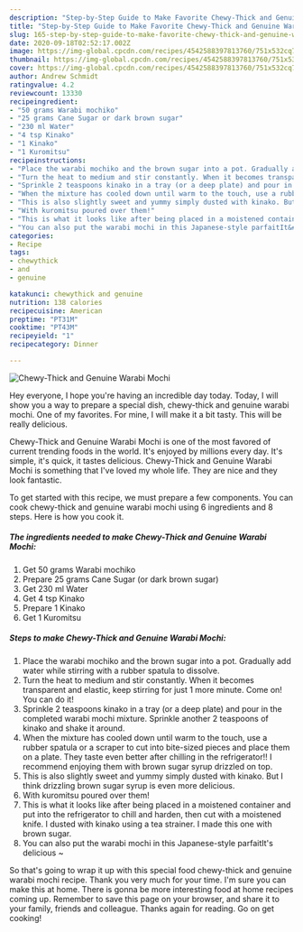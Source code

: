 ```yaml
---
description: "Step-by-Step Guide to Make Favorite Chewy-Thick and Genuine Warabi Mochi"
title: "Step-by-Step Guide to Make Favorite Chewy-Thick and Genuine Warabi Mochi"
slug: 165-step-by-step-guide-to-make-favorite-chewy-thick-and-genuine-warabi-mochi
date: 2020-09-18T02:52:17.002Z
image: https://img-global.cpcdn.com/recipes/4542588397813760/751x532cq70/chewy-thick-and-genuine-warabi-mochi-recipe-main-photo.jpg
thumbnail: https://img-global.cpcdn.com/recipes/4542588397813760/751x532cq70/chewy-thick-and-genuine-warabi-mochi-recipe-main-photo.jpg
cover: https://img-global.cpcdn.com/recipes/4542588397813760/751x532cq70/chewy-thick-and-genuine-warabi-mochi-recipe-main-photo.jpg
author: Andrew Schmidt
ratingvalue: 4.2
reviewcount: 13330
recipeingredient:
- "50 grams Warabi mochiko"
- "25 grams Cane Sugar or dark brown sugar"
- "230 ml Water"
- "4 tsp Kinako"
- "1 Kinako"
- "1 Kuromitsu"
recipeinstructions:
- "Place the warabi mochiko and the brown sugar into a pot. Gradually add water while stirring with a rubber spatula to dissolve."
- "Turn the heat to medium and stir constantly. When it becomes transparent and elastic, keep stirring for just 1 more minute. Come on! You can do it!"
- "Sprinkle 2 teaspoons kinako in a tray (or a deep plate) and pour in the completed warabi mochi mixture. Sprinkle another 2 teaspoons of kinako and shake it around."
- "When the mixture has cooled down until warm to the touch, use a rubber spatula or a scraper to cut into bite-sized pieces and place them on a plate. They taste even better after chilling in the refrigerator!! I recommend enjoying them with brown sugar syrup drizzled on top."
- "This is also slightly sweet and yummy simply dusted with kinako. But I think drizzling brown sugar syrup is even more delicious."
- "With kuromitsu poured over them!"
- "This is what it looks like after being placed in a moistened container and put into the refrigerator to chill and harden, then cut with a moistened knife. I dusted with kinako using a tea strainer. I made this one with brown sugar."
- "You can also put the warabi mochi in this Japanese-style parfaitIt&#39;s delicious ~"
categories:
- Recipe
tags:
- chewythick
- and
- genuine

katakunci: chewythick and genuine 
nutrition: 138 calories
recipecuisine: American
preptime: "PT31M"
cooktime: "PT43M"
recipeyield: "1"
recipecategory: Dinner

---
```



![Chewy-Thick and Genuine Warabi Mochi](https://img-global.cpcdn.com/recipes/4542588397813760/751x532cq70/chewy-thick-and-genuine-warabi-mochi-recipe-main-photo.jpg)

Hey everyone, I hope you're having an incredible day today. Today, I will show you a way to prepare a special dish, chewy-thick and genuine warabi mochi. One of my favorites. For mine, I will make it a bit tasty. This will be really delicious.



Chewy-Thick and Genuine Warabi Mochi is one of the most favored of current trending foods in the world. It's enjoyed by millions every day. It's simple, it's quick, it tastes delicious. Chewy-Thick and Genuine Warabi Mochi is something that I've loved my whole life. They are nice and they look fantastic.


To get started with this recipe, we must prepare a few components. You can cook chewy-thick and genuine warabi mochi using 6 ingredients and 8 steps. Here is how you cook it.

<!--inarticleads1-->

##### The ingredients needed to make Chewy-Thick and Genuine Warabi Mochi:

1. Get 50 grams Warabi mochiko
1. Prepare 25 grams Cane Sugar (or dark brown sugar)
1. Get 230 ml Water
1. Get 4 tsp Kinako
1. Prepare 1 Kinako
1. Get 1 Kuromitsu




<!--inarticleads2-->

##### Steps to make Chewy-Thick and Genuine Warabi Mochi:

1. Place the warabi mochiko and the brown sugar into a pot. Gradually add water while stirring with a rubber spatula to dissolve.
1. Turn the heat to medium and stir constantly. When it becomes transparent and elastic, keep stirring for just 1 more minute. Come on! You can do it!
1. Sprinkle 2 teaspoons kinako in a tray (or a deep plate) and pour in the completed warabi mochi mixture. Sprinkle another 2 teaspoons of kinako and shake it around.
1. When the mixture has cooled down until warm to the touch, use a rubber spatula or a scraper to cut into bite-sized pieces and place them on a plate. They taste even better after chilling in the refrigerator!! I recommend enjoying them with brown sugar syrup drizzled on top.
1. This is also slightly sweet and yummy simply dusted with kinako. But I think drizzling brown sugar syrup is even more delicious.
1. With kuromitsu poured over them!
1. This is what it looks like after being placed in a moistened container and put into the refrigerator to chill and harden, then cut with a moistened knife. I dusted with kinako using a tea strainer. I made this one with brown sugar.
1. You can also put the warabi mochi in this Japanese-style parfaitIt&#39;s delicious ~




So that's going to wrap it up with this special food chewy-thick and genuine warabi mochi recipe. Thank you very much for your time. I'm sure you can make this at home. There is gonna be more interesting food at home recipes coming up. Remember to save this page on your browser, and share it to your family, friends and colleague. Thanks again for reading. Go on get cooking!
